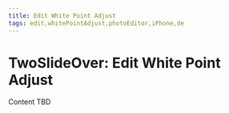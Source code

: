 ```yaml
---
title: Edit White Point Adjust
tags: edit,whitePointAdjust,photoEditor,iPhone,de
---
```


# TwoSlideOver: Edit White Point Adjust

Content TBD
